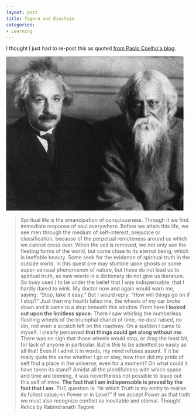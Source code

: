 ```yaml
---
layout: post
title: Tagore and Einstein
categories:
- Learning
---
```



I thought I just had to re-post this as quoted [from Paolo Coelho'a blog](http://paulocoelhoblog.com/2010/07/15/rabindranath-tagore/).

![](/img/ogdnnn.jpg "ogdnnn")

> Spiritual life is the emancipation of consciousness. Through it we find immediate response of soul everywhere. Before we attain this life, we see men through the medium of self-interest, prejudice or classification, because of the perpetual remoteness around us which we cannot cross over. When the veil is removed, we not only see the fleeting forms of the world, but come close to its eternal being, which is ineffable beauty. Some seek for the evidence of spiritual truth in the outside world. In this quest one may stumble upon ghosts or some super-sensual phenomenon of nature, but these do not lead us to spiritual truth, as new words in a dictionary do not give us literature. So busy used I to be under the belief that I was indispensable, that I hardly dared to wink. My doctor now and again would warn me, saying: “Stop, take it easy.” But I would reply: “How will things go on if I stop?” Just then my health failed me, the wheels of my car broke down and it came to a stop beneath this window. From here **I looked out upon the limitless space**. There I saw whirling the numberless flashing wheels of the triumphal chariot of time,–no dust raised, no din, not even a scratch left on the roadway. On a sudden I came to myself. I clearly perceived **that things could get along without me**. There was no sign that those wheels would stop, or drag the least bit, for lack of anyone in particular. But is this to be admitted so easily as all that! Even if I admit it in words, my mind refuses assent. If it be really quite the same whether I go or stay, how then did my pride of self find a place in the universe, even for a moment? On what could it have taken its stand? Amidst all the plentifulness with which space and time are teeming, it was nevertheless not possible to leave out this self of mine. **The fact that I am indispensable is proved by the fact that I am.** THE question is: “In which Truth is my entity to realise its fullest value,–in Power or in Love?” If we accept Power as that truth we must also recognize conflict as inevitable and eternal. Thought Relics by Rabindranath Tagore
